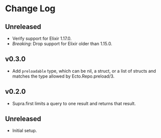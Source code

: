 # Change Log

## Unreleased

- Verify support for Elixir 1.17.0.
- *Breaking*: Drop support for Elixir older than 1.15.0.

## v0.3.0

- Add `preloadable` type, which can be nil, a struct, or a list of structs and matches the type allowed by
  Ecto.Repo.preload/3.

## v0.2.0

- Supra.first limits a query to one result and returns that result.

## Unreleased

- Initial setup.

